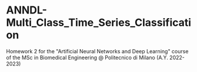 # ANNDL-Multi_Class_Time_Series_Classification

Homework 2 for the "Artificial Neural Networks and Deep Learning" course of the MSc in Biomedical Engineering @ Politecnico di Milano (A.Y. 2022-2023)
